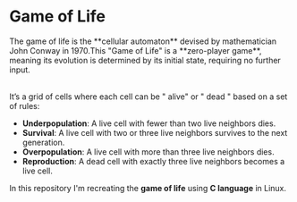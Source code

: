# Game of Life
<p>The game of life is the **cellular automaton** devised by mathematician John Conway in 1970.This "Game of Life" is a **zero-player game**, meaning its evolution is determined by its initial state, requiring no further input.</p>
  </br>
  It’s a grid of cells where each cell can be " alive" or " dead " based on a set of rules:
  
- **Underpopulation**: A live cell with fewer than two live neighbors dies.
- **Survival**: A live cell with two or three live neighbors survives to the next generation.
- **Overpopulation**: A live cell with more than three live neighbors dies.
- **Reproduction**: A dead cell with exactly three live neighbors becomes a live cell.

In this repository I'm recreating the **game of life** using **C language** in Linux.
